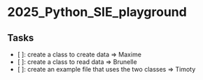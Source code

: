 # 2025_Python_SIE_playground


## Tasks

- [ ]: create a class to create data => Maxime 
- [ ]: create a class to read data => Brunelle
- [ ]: create an example file that uses the two classes => Timoty

